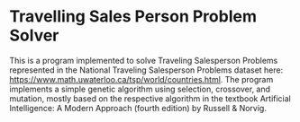 # Travelling Sales Person Problem Solver
This is a program implemented to solve Traveling Salesperson Problems represented in the National Traveling Salesperson Problems dataset here: https://www.math.uwaterloo.ca/tsp/world/countries.html. The program implements a simple genetic algorithm using selection, crossover, and mutation, mostly based on the respective algorithm in the textbook Artificial Intelligence: A Modern Approach (fourth edition) by Russell & Norvig.
